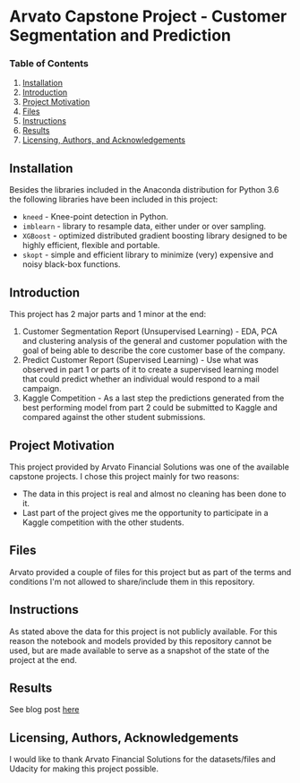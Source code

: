# Arvato Capstone Project - Customer Segmentation and Prediction

### Table of Contents

1. [Installation](#installation)
2. [Introduction](#introduction)
3. [Project Motivation](#motivation)
4. [Files](#files)
5. [Instructions](#instructions)
6. [Results](#results)
7. [Licensing, Authors, and Acknowledgements](#licensing)

## Installation <a name="installation"></a>
Besides the libraries included in the Anaconda distribution for Python 3.6 the following libraries have been included in this project:
* `kneed` -  Knee-point detection in Python.
* `imblearn` - library to resample data, either under or over sampling.
* `XGBoost` - optimized distributed gradient boosting library designed to be highly efficient, flexible and portable.
* `skopt` - simple and efficient library to minimize (very) expensive and noisy black-box functions.

## Introduction <a name="introduction"></a>
This project has 2 major parts and 1 minor at the end:
1. Customer Segmentation Report (Unsupervised Learning) - EDA, PCA and clustering analysis of the general and customer population with the goal of being able to describe the core customer base of the company.
2. Predict Customer Report (Supervised Learning) - Use what was observed in part 1 or parts of it to create a supervised learning model that could predict whether an individual would respond to a mail campaign.
3. Kaggle Competition - As a last step the predictions generated from the best performing model from part 2 could be submitted to Kaggle and compared against the other student submissions.

## Project Motivation <a name="motivation"></a>
This project provided by Arvato Financial Solutions was one of the available capstone projects. I chose this project mainly for two reasons:
* The data in this project is real and almost no cleaning has been done to it.
* Last part of the project gives me the opportunity to participate in a Kaggle competition with the other students.

## Files <a name="files"></a>
Arvato provided a couple of files for this project but as part of the terms and conditions I'm not allowed to share/include them in this repository.

## Instructions <a name="instructions"></a>
As stated above the data for this project is not publicly available. For this reason the notebook and models provided by this repository cannot be used, but are made available to serve as a snapshot of the state of the project at the end.

## Results <a name="results"></a>
See blog post [here](https://medium.com/@hedejan_27978/customer-segmentation-report-for-arvato-financial-services-443c66d5ab13) 

## Licensing, Authors, Acknowledgements<a name="licensing"></a>
I would like to thank Arvato Financial Solutions for the datasets/files and Udacity for making this project possible.